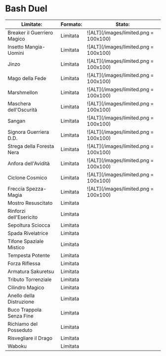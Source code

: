 # Bash Duel

| Limitate:                   | Formato: | Stato: |
|-----------------------------|----------|--------|
| Breaker il Guerriero Magico | Limitata | ![ALT](/images/limited.png = 100x100) |
| Insetto Mangia-Uomini       | Limitata | ![ALT](/images/limited.png = 100x100) |
| Jinzo                       | Limitata | ![ALT](/images/limited.png = 100x100) |
| Mago della Fede             | Limitata | ![ALT](/images/limited.png = 100x100) |
| Marshmellon                 | Limitata | ![ALT](/images/limited.png = 100x100) |
| Maschera dell'Oscurità      | Limitata | ![ALT](/images/limited.png = 100x100) |
| Sangan                      | Limitata | ![ALT](/images/limited.png = 100x100) |
| Signora Guerriera D.D.      | Limitata | ![ALT](/images/limited.png = 100x100) |
| Strega della Foresta Nera   | Limitata | ![ALT](/images/limited.png = 100x100) |
| Anfora dell'Avidità         | Limitata | ![ALT](/images/limited.png = 100x100) |
| Ciclone Cosmico             | Limitata | ![ALT](/images/limited.png = 100x100) |
| Freccia Spezza-Magia        | Limitata | ![ALT](/images/limited.png = 100x100) |
| Mostro Resuscitato          | Limitata |        |
| Rinforzi dell'Esericito     | Limitata |        |
| Sepoltura Sciocca           | Limitata |        |
| Spada Rivelatrice           | Limitata |        |
| Tifone Spaziale Mistico     | Limitata |        |
| Tempesta Potente            | Limitata |        |
| Forza Riflessa              | Limitata |        |
| Armatura Sakuretsu          | Limitata |        |
| Tributo Torrenziale         | Limitata |        |
| Cilindro Magico             | Limitata |        |
| Anello della Distruzione    | Limitata |        |
| Buco Trappola Senza Fine    | Limitata |        |
| Richiamo del Posseduto      | Limitata |        |
| Risvegliare il Drago        | Limitata |        |
| Waboku                      | Limitata |
